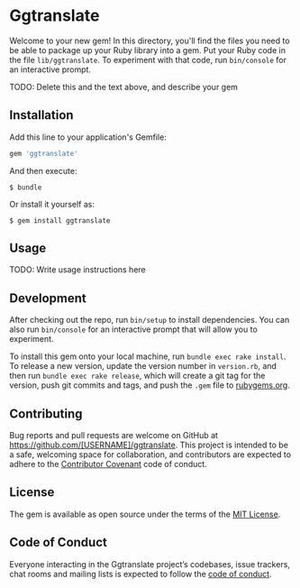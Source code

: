 # Ggtranslate

Welcome to your new gem! In this directory, you'll find the files you need to be able to package up your Ruby library into a gem. Put your Ruby code in the file `lib/ggtranslate`. To experiment with that code, run `bin/console` for an interactive prompt.

TODO: Delete this and the text above, and describe your gem

## Installation

Add this line to your application's Gemfile:

```ruby
gem 'ggtranslate'
```

And then execute:

    $ bundle

Or install it yourself as:

    $ gem install ggtranslate

## Usage

TODO: Write usage instructions here

## Development

After checking out the repo, run `bin/setup` to install dependencies. You can also run `bin/console` for an interactive prompt that will allow you to experiment.

To install this gem onto your local machine, run `bundle exec rake install`. To release a new version, update the version number in `version.rb`, and then run `bundle exec rake release`, which will create a git tag for the version, push git commits and tags, and push the `.gem` file to [rubygems.org](https://rubygems.org).

## Contributing

Bug reports and pull requests are welcome on GitHub at https://github.com/[USERNAME]/ggtranslate. This project is intended to be a safe, welcoming space for collaboration, and contributors are expected to adhere to the [Contributor Covenant](http://contributor-covenant.org) code of conduct.

## License

The gem is available as open source under the terms of the [MIT License](https://opensource.org/licenses/MIT).

## Code of Conduct

Everyone interacting in the Ggtranslate project’s codebases, issue trackers, chat rooms and mailing lists is expected to follow the [code of conduct](https://github.com/[USERNAME]/ggtranslate/blob/master/CODE_OF_CONDUCT.md).

